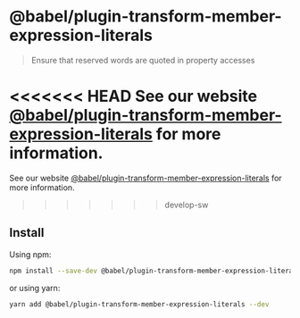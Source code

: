 # @babel/plugin-transform-member-expression-literals

> Ensure that reserved words are quoted in property accesses

<<<<<<< HEAD
See our website [@babel/plugin-transform-member-expression-literals](https://babeljs.io/docs/en/next/babel-plugin-transform-member-expression-literals.html) for more information.
=======
See our website [@babel/plugin-transform-member-expression-literals](https://babeljs.io/docs/babel-plugin-transform-member-expression-literals) for more information.
>>>>>>> develop-sw

## Install

Using npm:

```sh
npm install --save-dev @babel/plugin-transform-member-expression-literals
```

or using yarn:

```sh
yarn add @babel/plugin-transform-member-expression-literals --dev
```
